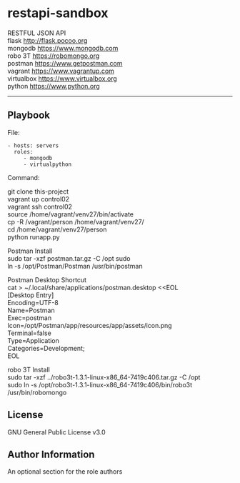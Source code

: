 restapi-sandbox
=========
RESTFUL JSON API  
flask http://flask.pocoo.org    
mongodb https://www.mongodb.com   
robo 3T https://robomongo.org     
postman  https://www.getpostman.com  
vagrant  https://www.vagrantup.com  
virtualbox  https://www.virtualbox.org  
python https://www.python.org     


----------------

Playbook
----------------


File:

    - hosts: servers
      roles:
         - mongodb
         - virtualpython

Command:

git clone this-project  
vagrant up control02  
vagrant ssh control02  
source /home/vagrant/venv27/bin/activate  
cp -R /vagrant/person /home/vagrant/venv27/  
cd /home/vagrant/venv27/person  
python runapp.py  

Postman  Install  
sudo tar -xzf postman.tar.gz -C /opt
sudo  
ln -s /opt/Postman/Postman /usr/bin/postman

Postman Desktop Shortcut  
cat > ~/.local/share/applications/postman.desktop <<EOL  
[Desktop Entry]  
Encoding=UTF-8  
Name=Postman  
Exec=postman  
Icon=/opt/Postman/app/resources/app/assets/icon.png  
Terminal=false  
Type=Application  
Categories=Development;  
EOL  

robo 3T  Install  
sudo tar -xzf ../robo3t-1.3.1-linux-x86_64-7419c406.tar.gz -C /opt  
sudo ln -s /opt/robo3t-1.3.1-linux-x86_64-7419c406/bin/robo3t /usr/bin/robomongo


License
-------

GNU General Public License v3.0

Author Information
------------------

An optional section for the role authors
